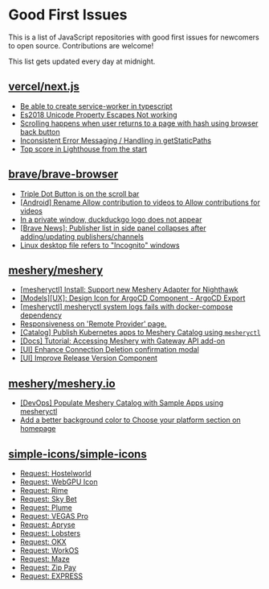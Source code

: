 # Good First Issues

This is a list of JavaScript repositories with good first issues for newcomers to open source. Contributions are welcome!

This list gets updated every day at midnight.

## [vercel/next.js](https://github.com/vercel/next.js)

- [Be able to create service-worker in typescript](https://github.com/vercel/next.js/issues/33863)
- [Es2018 Unicode Property Escapes Not working](https://github.com/vercel/next.js/issues/19303)
- [Scrolling happens when user returns to a page with hash using browser back button](https://github.com/vercel/next.js/issues/13653)
- [Inconsistent Error Messaging / Handling in getStaticPaths](https://github.com/vercel/next.js/issues/41281)
- [Top score in Lighthouse from the start](https://github.com/vercel/next.js/issues/40418)

## [brave/brave-browser](https://github.com/brave/brave-browser)

- [Triple Dot Button is on the  scroll bar ](https://github.com/brave/brave-browser/issues/36298)
- [[Android] Rename Allow contribution to videos to Allow contributions for videos](https://github.com/brave/brave-browser/issues/17896)
- [In a private window, duckduckgo logo does not appear](https://github.com/brave/brave-browser/issues/18931)
- [[Brave News]: Publisher list in side panel collapses after adding/updating publishers/channels](https://github.com/brave/brave-browser/issues/36550)
- [Linux desktop file refers to "Incognito" windows](https://github.com/brave/brave-browser/issues/37623)

## [meshery/meshery](https://github.com/meshery/meshery)

- [[mesheryctl] Install: Support new Meshery Adapter for Nighthawk](https://github.com/meshery/meshery/issues/10371)
- [[Models][UX]: Design Icon for ArgoCD Component - ArgoCD Export](https://github.com/meshery/meshery/issues/10294)
- [[mesheryctl] mesheryctl system logs fails with docker-compose dependency](https://github.com/meshery/meshery/issues/10777)
- [Responsiveness on 'Remote Provider' page.](https://github.com/meshery/meshery/issues/10743)
- [[Catalog] Publish Kubernetes apps to Meshery Catalog using `mesheryctl`](https://github.com/meshery/meshery/issues/10444)
- [[Docs] Tutorial: Accessing Meshery with Gateway API add-on](https://github.com/meshery/meshery/issues/10333)
- [[UI] Enhance Connection Deletion confirmation modal](https://github.com/meshery/meshery/issues/10558)
- [[UI] Improve Release Version Component](https://github.com/meshery/meshery/issues/9569)

## [meshery/meshery.io](https://github.com/meshery/meshery.io)

- [[DevOps] Populate Meshery Catalog with Sample Apps using mesheryctl](https://github.com/meshery/meshery.io/issues/1650)
- [Add a better background color to Choose your platform section on homepage](https://github.com/meshery/meshery.io/issues/1735)

## [simple-icons/simple-icons](https://github.com/simple-icons/simple-icons)

- [Request: Hostelworld](https://github.com/simple-icons/simple-icons/issues/11178)
- [Request: WebGPU Icon](https://github.com/simple-icons/simple-icons/issues/11168)
- [Request: Rime](https://github.com/simple-icons/simple-icons/issues/11159)
- [Request: Sky Bet](https://github.com/simple-icons/simple-icons/issues/10479)
- [Request: Plume](https://github.com/simple-icons/simple-icons/issues/9574)
- [Request: VEGAS Pro](https://github.com/simple-icons/simple-icons/issues/7250)
- [Request: Apryse](https://github.com/simple-icons/simple-icons/issues/9656)
- [Request: Lobsters](https://github.com/simple-icons/simple-icons/issues/8538)
- [Request: OKX](https://github.com/simple-icons/simple-icons/issues/10371)
- [Request: WorkOS](https://github.com/simple-icons/simple-icons/issues/10289)
- [Request: Maze](https://github.com/simple-icons/simple-icons/issues/10925)
- [Request: Zip Pay](https://github.com/simple-icons/simple-icons/issues/10174)
- [Request: EXPRESS](https://github.com/simple-icons/simple-icons/issues/10570)

